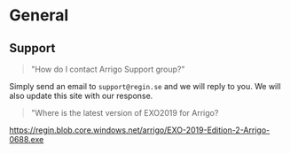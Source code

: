 # General

## Support

> "How do I contact Arrigo Support group?"

Simply send an email to `support@regin.se` and we will reply to you. We will also update this site with our response.


> "Where is the latest version of EXO2019 for Arrigo?

https://regin.blob.core.windows.net/arrigo/EXO-2019-Edition-2-Arrigo-0688.exe

